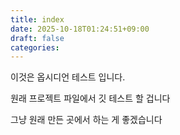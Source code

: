```yaml
---
title: index
date: 2025-10-18T01:24:51+09:00
draft: false
categories:
---
```

이것은 옵시디언 테스트 입니다. 


원래 프로젝트 파일에서 깃 테스트 할 겁니다  

그냥 원래 만든 곳에서 하는 게 좋겠습니다  



